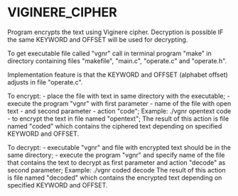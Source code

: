 # VIGINERE_CIPHER
Program encrypts the text using Viginere cipher. Decryption is possible IF the same KEYWORD and OFFSET will be used for decrypting.

To get executable file called "vgnr" call in terminal program "make" in directory containing files "makefile", "main.c", "operate.c" and "operate.h".

Implementation feature is that the KEYWORD and OFFSET (alphabet offset) adjusts in file "operate.c".


To encrypt:
    - place the file with text in same directory with the executable;
    - execute the program "vgnr" with first parameter - name of the file with open text - and second parameter - action "code";
      Example: ./vgnr opentext code - to encrypt the text in file named "opentext";
      The result of this action is file named "coded" which contains the ciphered text depending on specified KEYWORD and OFFSET.

To decrypt:
    - executable "vgnr" and file with encrypted text should be in the same directory;
    - execute the program "vgnr" and specify name of the file that contains the text to decrypt as first parameter and action "decode" as second parameter;
      Example: ./vgnr coded decode
      The result of this action is file named "decoded" which contains the encrypted text depending on specified KEYWORD and OFFSET.
